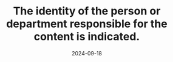 ---
N: '109'
Rubrique: Identification et contact
title: The identity of the person or department responsible for the content is indicated.
abstract: 
categories: ["Identification and contact"]
agrege: O4109-E020
opquast: '4 109'
indiceebook: '20'
description: "Rule n° 020"
before: "019"
weight: "020"
after: "021"
actif: '1'
layout: rules
date: 2024-09-18
tags: ["", ""]
objectif: ["", ""]
Meo: [""]
Controle: [""
]
epubcheck: 
ace: 
Source: ["Opquast"]
Referentiel: [""]
Steps: ["", ""]
---